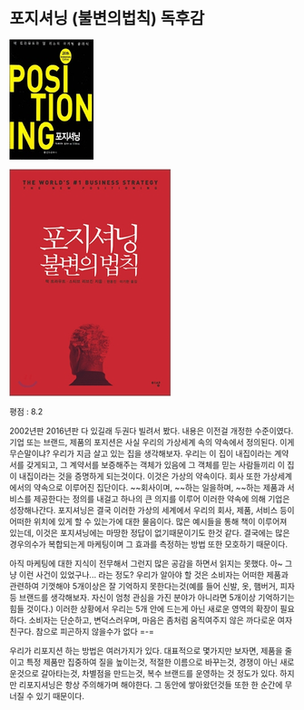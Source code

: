 # 포지셔닝 (불변의법칙) 독후감

![책표지](포지셔닝책표지2002.jpg)

![책표지](포지셔닝책표지2016.jpg)

평점 : 8.2

2002년판 2016년판 다 있길래 두권다 빌려서 봤다. 내용은 이전걸 개정한 수준이였다. 기업 또는 브랜드, 제품의 포지션은 사실 우리의 가상세계 속의 약속에서 정의된다. 이게 무슨말이냐? 우리가 지금 살고 있는 집을 생각해보자. 우리는 이 집이 내집이라는 계약서를 갖게되고, 그 계약서를 보증해주는 객체가 있음에 그 객체를 믿는 사람들끼리 이 집이 내집이라는 것을 증명하게 되는것이다. 이것은 가상의 약속이다. 회사 또한 가상세계에서의 약속으로 이루어진 집단이다. ~~회사이며, ~~하는 일을하며, ~~하는 제품과 서비스를 제공한다는 정의를 내걸고 하나의 큰 의지를 이루어 이러한 약속에 의해 기업은 성장해나간다. 포지셔닝은 결국 이러한 가상의 세계에서 우리의 회사, 제품, 서비스 등이 어떠한 위치에 있게 할 수 있는가에 대한 물음이다. 많은 예시들을 통해 책이 이루어져 있는데, 이것은 포지셔닝에는 마땅한 정답이 없기때문이기도 한것 같다. 결국에는 많은 경우의수가 복합되는게 마케팅이며 그 효과를 측정하는 방법 또한 모호하기 때문이다.

아직 마케팅에 대한 지식이 전무해서 그런지 많은 공감을 하면서 읽지는 못했다. 아~ 그냥 이런 사건이 있었구나... 라는 정도? 우리가 알아야 할 것은 소비자는 어떠한 제품과 관련하여 기껏해야 5개이상은 잘 기억하지 못한다는것(예를 들어 신발, 옷, 햄버거, 피자 등 브랜드를 생각해보자. 자신이 엄청 관심을 가진 분야가 아니라면 5개이상 기억하기는 힘들 것이다.) 이러한 상황에서 우리는 5개 안에 드는게 아닌 새로운 영역의 확장이 필요하다. 소비자는 단순하고, 변덕스러우며, 마음은 좀처럼 움직여주지 않은 까다로운 여자친구다. 참으로 피곤하지 않을수가 없다 =-=

우리가 리포지션 하는 방법은 여러가지가 있다. 대표적으로 몇가지만 보자면, 제품을 줄이고 특정 제품만 집중하여 질을 높이는것, 적절한 이름으로 바꾸는것, 경쟁이 아닌 새로운것으로 갈아타는것, 차별점을 만드는것, 복수 브랜드를 운영하는 것 정도가 있다. 하지만 리포지셔닝은 항상 주의해가며 해야한다. 그 동안에 쌓아왔던것들 또한 한 순간에 무너질 수 있기 때문이다.
